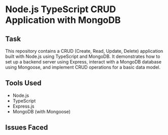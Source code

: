 # Node.js TypeScript CRUD Application with MongoDB

## Task

This repository contains a CRUD (Create, Read, Update, Delete) application built with Node.js using TypeScript and MongoDB. It demonstrates how to set up a backend server using Express, interact with a MongoDB database using Mongoose, and implement CRUD operations for a basic data model.

## Tools Used

- Node.js
- TypeScript
- Express.js
- MongoDB (with Mongoose)

## Issues Faced

